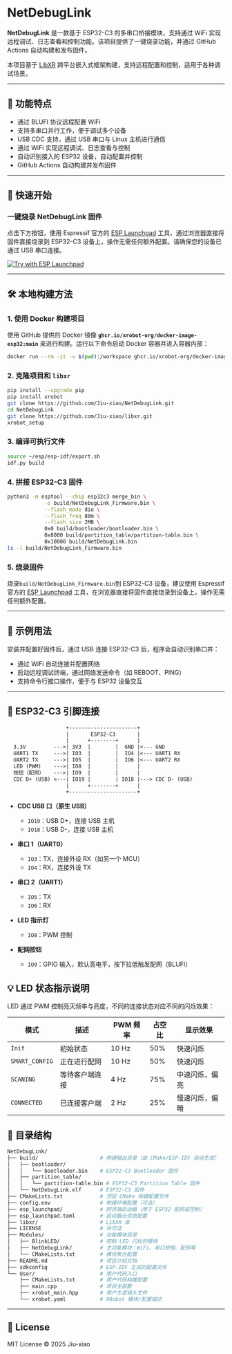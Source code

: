 # NetDebugLink

**NetDebugLink** 是一款基于 ESP32-C3 的多串口桥接模块，支持通过 WiFi 实现远程调试、日志查看和控制功能。该项目提供了一键烧录功能，并通过 GitHub Actions 自动构建和发布固件。

本项目基于 [LibXR](https://github.com/Jiu-xiao/libxr) 跨平台嵌入式框架构建，支持远程配置和控制，适用于各种调试场景。

---

## 🔧 功能特点

- 通过 BLUFI 协议远程配置 WiFi
- 支持多串口并行工作，便于调试多个设备
- USB CDC 支持，通过 USB 串口与 Linux 主机进行通信
- 通过 WiFi 实现远程调试、日志查看与控制
- 自动识别接入的 ESP32 设备，自动配置并控制
- GitHub Actions 自动构建并发布固件

---

## 🚀 快速开始

### 一键烧录 NetDebugLink 固件

点击下方按钮，使用 Espressif 官方的 [ESP Launchpad](https://espressif.github.io/esp-launchpad) 工具，通过浏览器直接将固件直接烧录到 ESP32-C3 设备上，操作无需任何额外配置。请确保您的设备已通过 USB 串口连接。

[![Try with ESP Launchpad](https://espressif.github.io/esp-launchpad/assets/try_with_launchpad.png)](https://jiu-xiao.github.io/NetDebugLink/esp_launchpad/?flashConfigURL=https://raw.githubusercontent.com/Jiu-xiao/NetDebugLink/master/esp_launchpad.toml)

---

## 🛠️ 本地构建方法

### 1. 使用 Docker 构建项目

使用 GitHub 提供的 Docker 镜像 **`ghcr.io/xrobot-org/docker-image-esp32:main`** 来进行构建。运行以下命令启动 Docker 容器并进入容器内部：

```bash
docker run --rm -it -v $(pwd):/workspace ghcr.io/xrobot-org/docker-image-esp32:main /bin/bash
```

### 2. 克隆项目和 `libxr`

```bash
pip install --upgrade pip
pip install xrobot
git clone https://github.com/Jiu-xiao/NetDebugLink.git
cd NetDebugLink
git clone https://github.com/Jiu-xiao/libxr.git
xrobot_setup
```

### 3. 编译可执行文件

```bash
source ~/esp/esp-idf/export.sh
idf.py build
```

### 4. 拼接 ESP32-C3 固件

```bash
python3 -m esptool --chip esp32c3 merge_bin \
            -o build/NetDebugLink_Firmware.bin \
            --flash_mode dio \
            --flash_freq 80m \
            --flash_size 2MB \
            0x0 build/bootloader/bootloader.bin \
            0x8000 build/partition_table/partition-table.bin \
            0x10000 build/NetDebugLink.bin
ls -l build/NetDebugLink_Firmware.bin
```

### 5. 烧录固件

烧录`build/NetDebugLink_Firmware.bin`到 ESP32-C3 设备，建议使用 Espressif 官方的 [ESP Launchpad](https://espressif.github.io/esp-launchpad) 工具，在浏览器直接将固件直接烧录到设备上，操作无需任何额外配置。

---

## 🧪 示例用法

安装并配置好固件后，通过 USB 连接 ESP32-C3 后，程序会自动识别串口并：

- 通过 WiFi 自动连接并配置网络
- 启动远程调试终端，通过网络发送命令（如 REBOOT、PING）
- 支持命令行接口操作，便于与 ESP32 设备交互

---

## 📌 ESP32-C3 引脚连接

```txt
                   +----------------------+
                   |       ESP32-C3       |
                   |      +--------+      |
  3.3V         --->| 3V3  |        |  GND |<--- GND
  UART1 TX     --->| IO3  |        |  IO4 |<--- UART1 RX
  UART2 TX     --->| IO5  |        |  IO6 |<--- UART2 RX
  LED (PWM)    --->| IO8  |        |      |
  按钮（配网）   --->| IO9  |        |      |
  CDC D+ (USB) <---| IO19 |        | IO18 |---> CDC D- (USB)
                   |      +--------+      |
                   +----------------------+
```

- **CDC USB 口（原生 USB）**
  - `IO19`：USB D+，连接 USB 主机
  - `IO18`：USB D-，连接 USB 主机

- **串口 1（UART0）**
  - `IO3`：TX，连接外设 RX（如另一个 MCU）
  - `IO4`：RX，连接外设 TX

- **串口 2（UART1）**
  - `IO5`：TX
  - `IO6`：RX

- **LED 指示灯**
  - `IO8`：PWM 控制

- **配网按钮**
  - `IO9`：GPIO 输入，默认高电平，按下拉低触发配网（BLUFI）

## 💡 LED 状态指示说明

LED 通过 PWM 控制亮灭频率与亮度，不同的连接状态对应不同的闪烁效果：

| 模式           | 描述           | PWM 频率 | 占空比 | 显示效果       |
| -------------- | -------------- | -------- | ------ | -------------- |
| `Init`         | 初始状态       | 10 Hz    | 50%    | 快速闪烁       |
| `SMART_CONFIG` | 正在进行配网   | 10 Hz    | 50%    | 快速闪烁       |
| `SCANING`      | 等待客户端连接 | 4 Hz     | 75%    | 中速闪烁，偏亮 |
| `CONNECTED`    | 已连接客户端   | 2 Hz     | 25%    | 慢速闪烁，偏暗 |

## 📁 目录结构

```bash
NetDebugLink/
├── build/                    # 构建输出目录（由 CMake/ESP-IDF 自动生成）
│   ├── bootloader/
│   │   └── bootloader.bin    # ESP32-C3 Bootloader 固件
│   ├── partition_table/
│   │   └── partition-table.bin # ESP32-C3 Partition Table 固件
│   └── NetDebugLink.elf      # ESP32-C3 固件
├── CMakeLists.txt            # 顶层 CMake 构建配置文件
├── config.env                # 构建环境配置（可选）
├── esp_launchpad/            # 网页端启动器（用于 ESP32 配网或控制）
├── esp_launchpad.toml        # 启动器元信息配置
├── libxr/                    # LibXR 库
├── LICENSE                   # 许可证
├── Modules/                  # 功能模块目录
│   ├── BlinkLED/             # 控制 LED 闪烁的模块
│   ├── NetDebugLink/         # 主功能模块：WiFi、串口桥接、配网等
│   └── CMakeLists.txt        # 模块聚合配置
├── README.md                 # 项目介绍文档
├── sdkconfig                 # ESP-IDF 生成的配置文件
└── User/                     # 用户代码入口
    ├── CMakeLists.txt        # 用户代码构建配置
    ├── main.cpp              # 项目主函数
    ├── xrobot_main.hpp       # 用户主逻辑头文件
    └── xrobot.yaml           # XRobot 模块/配置描述
```

---

## 📄 License

MIT License © 2025 Jiu-xiao
